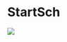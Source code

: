 # StartSch

[![](https://i.kym-cdn.com/entries/icons/original/000/044/268/shoescover.jpg)](https://knowyourmeme.com/memes/if-your-boss-lawyers-pants-looks-like-this)
